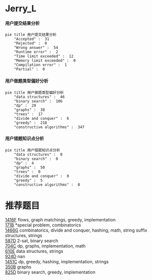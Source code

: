 # Jerry_L

<!-- tabs:start -->



#### **用户提交结果分析**

```mermaid
pie title 用户提交结果分析
    "Accepted" :  31
    "Rejected" :  0
    "Wrong answer" :  54
    "Runtime error" :  2
    "Time limit exceeded" :  12
    "Memory limit exceeded" :  0
    "Compilation error" :  1
    "Partial" :  0
```

#### **用户做题类型偏好分析**

```mermaid
pie title 用户做题类型偏好分析
    "data structures" :  46
    "binary search" :  106
    "dp" :  29
    "graphs" :  38
    "trees" :  17
    "divide and conquer" :  6
    "greedy" :  218
    "constructive algorithms" :  347
```
#### **用户错题知识点分析**

```mermaid
pie title 用户错题知识点分析
    "data structures" :  0
    "binary search" :  0
    "dp" :  4
    "graphs" :  50
    "trees" :  0
    "divide and conquer" :  0
    "greedy" :  5
    "constructive algorithms" :  0
```



<!-- tabs:end -->
# 推荐题目
[1416F](https://codeforces.com/contest/1416/problem/F)		flows,
                        graph matchings,
                        greedy,
                        implementation		  
[171B](https://codeforces.com/contest/171/problem/B)		*special problem,
                        combinatorics		  
[1466G](https://codeforces.com/contest/1466/problem/G)		combinatorics,
                        divide and conquer,
                        hashing,
                        math,
                        string suffix structures,
                        strings		  
[587D](https://codeforces.com/contest/587/problem/D)		2-sat,
                        binary search		  
[704C](https://codeforces.com/contest/704/problem/C)		dp,
                        graphs,
                        implementation,
                        math		  
[610E](https://codeforces.com/contest/610/problem/E)		data structures,
                        strings		  
[924D](https://codeforces.com/contest/924/problem/D)		nan		  
[1451C](https://codeforces.com/contest/1451/problem/C)		dp,
                        greedy,
                        hashing,
                        implementation,
                        strings		  
[350B](https://codeforces.com/contest/350/problem/B)		graphs		  
[825D](https://codeforces.com/contest/825/problem/D)		binary search,
                        greedy,
                        implementation		  

